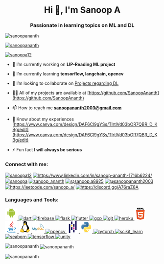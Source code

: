 <h1 align="center">Hi 👋, I'm Sanoop A</h1>
<h3 align="center">Passionate in learning topics on ML and DL</h3>

<p align="left"> <img src="https://komarev.com/ghpvc/?username=sanoopananth&label=Profile%20views&color=0e75b6&style=flat" alt="sanoopananth" /> </p>

<p align="left"> <a href="https://github.com/ryo-ma/github-profile-trophy"><img src="https://github-profile-trophy.vercel.app/?username=sanoopananth" alt="sanoopananth" /></a> </p>

<p align="left"> <a href="https://twitter.com/sanoopa12" target="blank"><img src="https://img.shields.io/twitter/follow/sanoopa12?logo=twitter&style=for-the-badge" alt="sanoopa12" /></a> </p>

- 🔭 I’m currently working on **LIP-Reading ML project**

- 🌱 I’m currently learning **tensorflow, langchain, opencv**

- 👯 I’m looking to collaborate on [Projects regarding DL](https://github.com/SanoopAnanth/Mask-detector.git)

- 👨‍💻 All of my projects are available at [https://github.com/SanoopAnanth](https://github.com/SanoopAnanth)

- 📫 How to reach me **sanoopananth2003@gmail.com**

- 📄 Know about my experiences [https://www.canva.com/design/DAF6Cl9gYSs/TlrtlVd03bOR7QBR_D_KBg/edit](https://www.canva.com/design/DAF6Cl9gYSs/TlrtlVd03bOR7QBR_D_KBg/edit)

- ⚡ Fun fact **I will always be serious**

<h3 align="left">Connect with me:</h3>
<p align="left">
<a href="https://twitter.com/sanoopa12" target="blank"><img align="center" src="https://raw.githubusercontent.com/rahuldkjain/github-profile-readme-generator/master/src/images/icons/Social/twitter.svg" alt="sanoopa12" height="30" width="40" /></a>
<a href="https://linkedin.com/in/https://www.linkedin.com/in/sanoop-ananth-1716b6224/" target="blank"><img align="center" src="https://raw.githubusercontent.com/rahuldkjain/github-profile-readme-generator/master/src/images/icons/Social/linked-in-alt.svg" alt="https://www.linkedin.com/in/sanoop-ananth-1716b6224/" height="30" width="40" /></a>
<a href="https://kaggle.com/sanoopa" target="blank"><img align="center" src="https://raw.githubusercontent.com/rahuldkjain/github-profile-readme-generator/master/src/images/icons/Social/kaggle.svg" alt="sanoopa" height="30" width="40" /></a>
<a href="https://instagram.com/sanoop_ananth" target="blank"><img align="center" src="https://raw.githubusercontent.com/rahuldkjain/github-profile-readme-generator/master/src/images/icons/Social/instagram.svg" alt="sanoop_ananth" height="30" width="40" /></a>
<a href="https://www.youtube.com/c/@sanoop.a8925" target="blank"><img align="center" src="https://raw.githubusercontent.com/rahuldkjain/github-profile-readme-generator/master/src/images/icons/Social/youtube.svg" alt="@sanoop.a8925" height="30" width="40" /></a>
<a href="https://www.hackerrank.com/@sanoopananth2003" target="blank"><img align="center" src="https://raw.githubusercontent.com/rahuldkjain/github-profile-readme-generator/master/src/images/icons/Social/hackerrank.svg" alt="@sanoopananth2003" height="30" width="40" /></a>
<a href="https://leetcode.com/Sanoop_A/" target="blank"><img align="center" src="https://raw.githubusercontent.com/rahuldkjain/github-profile-readme-generator/master/src/images/icons/Social/leet-code.svg" alt="https://leetcode.com/sanoop_a/" height="30" width="40" /></a>
<a href="https://discord.gg/https://discord.gg/A76raZ8A" target="blank"><img align="center" src="https://raw.githubusercontent.com/rahuldkjain/github-profile-readme-generator/master/src/images/icons/Social/discord.svg" alt="https://discord.gg/A76raZ8A" height="30" width="40" /></a>
</p>

<h3 align="left">Languages and Tools:</h3>
<p align="left"> <a href="https://developer.android.com" target="_blank" rel="noreferrer"> <img src="https://raw.githubusercontent.com/devicons/devicon/master/icons/android/android-original-wordmark.svg" alt="android" width="40" height="40"/> </a> <a href="https://dart.dev" target="_blank" rel="noreferrer"> <img src="https://www.vectorlogo.zone/logos/dartlang/dartlang-icon.svg" alt="dart" width="40" height="40"/> </a> <a href="https://firebase.google.com/" target="_blank" rel="noreferrer"> <img src="https://www.vectorlogo.zone/logos/firebase/firebase-icon.svg" alt="firebase" width="40" height="40"/> </a> <a href="https://flask.palletsprojects.com/" target="_blank" rel="noreferrer"> <img src="https://www.vectorlogo.zone/logos/pocoo_flask/pocoo_flask-icon.svg" alt="flask" width="40" height="40"/> </a> <a href="https://flutter.dev" target="_blank" rel="noreferrer"> <img src="https://www.vectorlogo.zone/logos/flutterio/flutterio-icon.svg" alt="flutter" width="40" height="40"/> </a> <a href="https://cloud.google.com" target="_blank" rel="noreferrer"> <img src="https://www.vectorlogo.zone/logos/google_cloud/google_cloud-icon.svg" alt="gcp" width="40" height="40"/> </a> <a href="https://git-scm.com/" target="_blank" rel="noreferrer"> <img src="https://www.vectorlogo.zone/logos/git-scm/git-scm-icon.svg" alt="git" width="40" height="40"/> </a> <a href="https://heroku.com" target="_blank" rel="noreferrer"> <img src="https://www.vectorlogo.zone/logos/heroku/heroku-icon.svg" alt="heroku" width="40" height="40"/> </a> <a href="https://www.w3.org/html/" target="_blank" rel="noreferrer"> <img src="https://raw.githubusercontent.com/devicons/devicon/master/icons/html5/html5-original-wordmark.svg" alt="html5" width="40" height="40"/> </a> <a href="https://www.java.com" target="_blank" rel="noreferrer"> <img src="https://raw.githubusercontent.com/devicons/devicon/master/icons/java/java-original.svg" alt="java" width="40" height="40"/> </a> <a href="https://www.linux.org/" target="_blank" rel="noreferrer"> <img src="https://raw.githubusercontent.com/devicons/devicon/master/icons/linux/linux-original.svg" alt="linux" width="40" height="40"/> </a> <a href="https://www.mysql.com/" target="_blank" rel="noreferrer"> <img src="https://raw.githubusercontent.com/devicons/devicon/master/icons/mysql/mysql-original-wordmark.svg" alt="mysql" width="40" height="40"/> </a> <a href="https://opencv.org/" target="_blank" rel="noreferrer"> <img src="https://www.vectorlogo.zone/logos/opencv/opencv-icon.svg" alt="opencv" width="40" height="40"/> </a> <a href="https://pandas.pydata.org/" target="_blank" rel="noreferrer"> <img src="https://raw.githubusercontent.com/devicons/devicon/2ae2a900d2f041da66e950e4d48052658d850630/icons/pandas/pandas-original.svg" alt="pandas" width="40" height="40"/> </a> <a href="https://www.python.org" target="_blank" rel="noreferrer"> <img src="https://raw.githubusercontent.com/devicons/devicon/master/icons/python/python-original.svg" alt="python" width="40" height="40"/> </a> <a href="https://pytorch.org/" target="_blank" rel="noreferrer"> <img src="https://www.vectorlogo.zone/logos/pytorch/pytorch-icon.svg" alt="pytorch" width="40" height="40"/> </a> <a href="https://scikit-learn.org/" target="_blank" rel="noreferrer"> <img src="https://upload.wikimedia.org/wikipedia/commons/0/05/Scikit_learn_logo_small.svg" alt="scikit_learn" width="40" height="40"/> </a> <a href="https://seaborn.pydata.org/" target="_blank" rel="noreferrer"> <img src="https://seaborn.pydata.org/_images/logo-mark-lightbg.svg" alt="seaborn" width="40" height="40"/> </a> <a href="https://www.tensorflow.org" target="_blank" rel="noreferrer"> <img src="https://www.vectorlogo.zone/logos/tensorflow/tensorflow-icon.svg" alt="tensorflow" width="40" height="40"/> </a> <a href="https://unity.com/" target="_blank" rel="noreferrer"> <img src="https://www.vectorlogo.zone/logos/unity3d/unity3d-icon.svg" alt="unity" width="40" height="40"/> </a> </p>

<p><img align="left" src="https://github-readme-stats.vercel.app/api/top-langs?username=sanoopananth&show_icons=true&locale=en&layout=compact" alt="sanoopananth" /></p>

<p>&nbsp;<img align="center" src="https://github-readme-stats.vercel.app/api?username=sanoopananth&show_icons=true&locale=en" alt="sanoopananth" /></p>

<p><img align="center" src="https://github-readme-streak-stats.herokuapp.com/?user=sanoopananth&" alt="sanoopananth" /></p>

